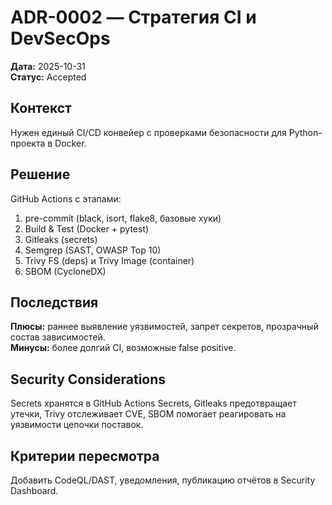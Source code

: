 # ADR-0002 — Стратегия CI и DevSecOps
**Дата:** 2025-10-31  
**Статус:** Accepted  

## Контекст
Нужен единый CI/CD конвейер с проверками безопасности для Python-проекта в Docker.

## Решение
GitHub Actions с этапами:
1) pre-commit (black, isort, flake8, базовые хуки)  
2) Build & Test (Docker + pytest)  
3) Gitleaks (secrets)  
4) Semgrep (SAST, OWASP Top 10)  
5) Trivy FS (deps) и Trivy Image (container)  
6) SBOM (CycloneDX)

## Последствия
**Плюсы:** раннее выявление уязвимостей, запрет секретов, прозрачный состав зависимостей.  
**Минусы:** более долгий CI, возможные false positive.

## Security Considerations
Secrets хранятся в GitHub Actions Secrets, Gitleaks предотвращает утечки, Trivy отслеживает CVE, SBOM помогает реагировать на уязвимости цепочки поставок.

## Критерии пересмотра
Добавить CodeQL/DAST, уведомления, публикацию отчётов в Security Dashboard.